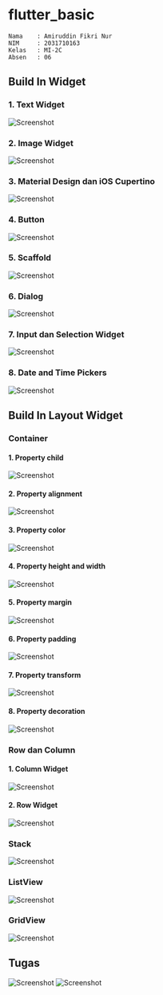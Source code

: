 # flutter_basic

    Nama    : Amiruddin Fikri Nur
    NIM     : 2031710163
    Kelas   : MI-2C
    Absen   : 06

## Build In Widget
### 1. Text Widget
![Screenshot](img/1_widgetText.PNG)
### 2. Image Widget
![Screenshot](img/2_widgetImage.PNG)
### 3. Material Design dan iOS Cupertino
![Screenshot](img/3_cupertino.PNG)
### 4. Button
![Screenshot](img/4_button.PNG)
### 5. Scaffold
![Screenshot](img/5_scaffold.PNG)
### 6. Dialog
![Screenshot](img/6_dialog.PNG)
### 7. Input dan Selection Widget
![Screenshot](img/7_inputselection.PNG)
### 8. Date and Time Pickers
![Screenshot](img/8_datetimepicker.PNG)

## Build In Layout Widget
### Container 
#### 1. Property child
![Screenshot](img/9_containerchild.PNG)
#### 2. Property alignment
![Screenshot](img/10_containeralignment.PNG)
#### 3. Property color
![Screenshot](img/11_containercolor.PNG)
#### 4. Property height and width
![Screenshot](img/12_containerwidthheight.PNG)
#### 5. Property margin
![Screenshot](img/13_containermargin.PNG)
#### 6. Property padding
![Screenshot](img/14_containerpadding.PNG)
#### 7. Property transform
![Screenshot](img/15_containertransform.PNG)
#### 8. Property decoration
![Screenshot](img/16_containerdecoration.PNG)

### Row dan Column
#### 1. Column Widget
![Screenshot](img/17_columnwidget.PNG)
#### 2. Row Widget
![Screenshot](img/18_rowwidget.PNG)

### Stack
![Screenshot](img/19_stack.PNG)
### ListView
![Screenshot](img/20_listview.PNG)
### GridView
![Screenshot](img/21_gridview.PNG)

## Tugas
![Screenshot](img/22_tugas.PNG)
![Screenshot](img/23_tugas.PNG)